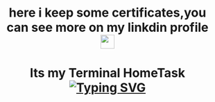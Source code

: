 <h1 align="center">here i keep some certificates,you can see more on my linkdin profile</a> 
<img src="https://github.com/blackcater/blackcater/raw/main/images/Hi.gif" height="32"/></h1>
<h1 align="center">Its my Terminal HomeTask</a> 
<a href="https://git.io/typing-svg"><img src="https://readme-typing-svg.herokuapp.com?font=Fira+Code&pause=1000&width=435&lines=Let's+start" alt="Typing SVG" /></a>
